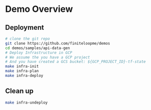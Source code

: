 
# Demo Overview


## Deployment

```bash
# clone the git repo
git clone https://github.com/finiteloopme/demos
cd demos/samples/api-data-gen
# Deploy Infrastructure in GCP
# We assume the you have a GCP project
# And you have created a GCS bucket: ${GCP_PROJECT_ID}-tf-state
make infra-init
make infra-plan
make infra-deploy
```

## Clean up

```bash
make infra-undeploy
```